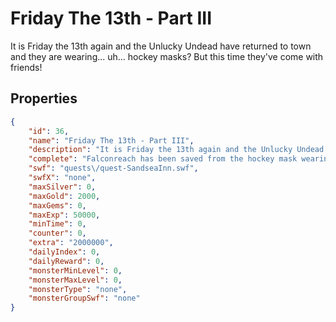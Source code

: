 # Friday The 13th - Part III

It is Friday the 13th again and the Unlucky Undead have returned to town and they are wearing... uh... hockey masks? But this time they've come with friends!

## Properties

```json
{
    "id": 36,
    "name": "Friday The 13th - Part III",
    "description": "It is Friday the 13th again and the Unlucky Undead have returned to town and they are wearing... uh... hockey masks? But this time they've come with friends!",
    "complete": "Falconreach has been saved from the hockey mask wearing threat this time, but more and more darkness and light monsters are pouring into town from Doomwood and\/or the beach!",
    "swf": "quests\/quest-SandseaInn.swf",
    "swfX": "none",
    "maxSilver": 0,
    "maxGold": 2000,
    "maxGems": 0,
    "maxExp": 50000,
    "minTime": 0,
    "counter": 0,
    "extra": "2000000",
    "dailyIndex": 0,
    "dailyReward": 0,
    "monsterMinLevel": 0,
    "monsterMaxLevel": 0,
    "monsterType": "none",
    "monsterGroupSwf": "none"
}
```

